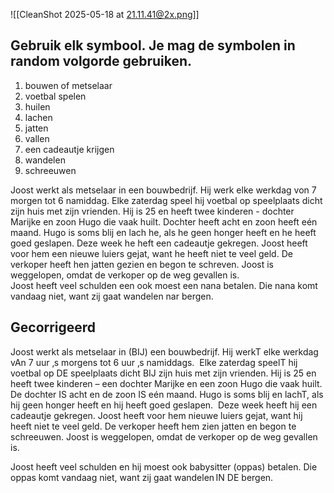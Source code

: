 ![[CleanShot 2025-05-18 at 21.11.41@2x.png]]


## Gebruik elk symbool. Je mag de symbolen in random volgorde gebruiken.


1. bouwen of metselaar
2. voetbal spelen
3. huilen
4. lachen
5. jatten
6. vallen
7. een cadeautje krijgen
8. wandelen
9. schreeuwen


Joost werkt als metselaar in een bouwbedrijf. Hij werk elke werkdag von 7 morgen tot 6 namiddag.  Elke zaterdag speel hij voetbal op speelplaats dicht zijn huis met zijn vrienden. Hij is 25 en heeft twee kinderen - dochter Marijke en zoon Hugo die vaak huilt.  Dochter heeft  acht en zoon heeft eén maand. Hugo is soms blij en lach he, als he geen honger heeft en he heeft goed geslapen.  Deze week he heft een cadeautje gekregen. Joost heeft voor hem een nieuwe luiers gejat, want he heeft niet te veel geld. De verkoper heeft hen jatten gezien en begon te schreven. Joost is weggelopen, omdat de verkoper op de weg gevallen is.   
Joost heeft veel schulden een ook moest een nana betalen. Die nana komt vandaag niet, want zij gaat wandelen nar bergen.


## Gecorrigeerd

Joost werkt als metselaar in (BIJ) een bouwbedrijf. Hij werkT elke werkdag vAn 7 uur ‚s morgens tot 6 uur ‚s namiddags.  Elke zaterdag speelT hij voetbal op DE speelplaats dicht BIJ zijn huis met zijn vrienden. Hij is 25 en heeft twee kinderen – een dochter Marijke en een zoon Hugo die vaak huilt.  De dochter IS acht en de zoon IS eén maand. Hugo is soms blij en lachT, als hij geen honger heeft en hij heeft goed geslapen.  Deze week heeft hij een cadeautje gekregen. Joost heeft voor hem nieuwe luiers gejat, want hij heeft niet te veel geld. De verkoper heeft hem zien jatten en begon te schreeuwen. Joost is weggelopen, omdat de verkoper op de weg gevallen is.    

Joost heeft veel schulden en hij moest ook babysitter (oppas) betalen. Die oppas komt vandaag niet, want zij gaat wandelen IN DE bergen.